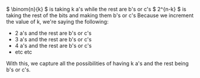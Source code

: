 $ \binom{n}{k} $ is taking k a's while the rest are b's or c's
$ 2^{n-k} $ is taking the rest of the bits and making them b's or c's
Because we increment the value of k, we're saying the following:
<ul>
<li> 2 a's and the rest are b's or c's
<li> 3 a's and the rest are b's or c's
<li> 4 a's and the rest are b's or c's
<li> etc etc
</ul>
With this, we capture all the possibilities of having k a's and the rest being b's or c's.
